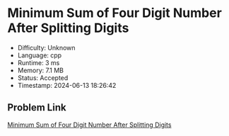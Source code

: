 # Minimum Sum of Four Digit Number After Splitting Digits

- Difficulty: Unknown
- Language: cpp
- Runtime: 3 ms
- Memory: 7.1 MB
- Status: Accepted
- Timestamp: 2024-06-13 18:26:42

## Problem Link
[Minimum Sum of Four Digit Number After Splitting Digits](https://leetcode.com/problems/minimum-sum-of-four-digit-number-after-splitting-digits)

